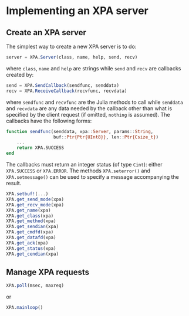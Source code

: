 # Implementing an XPA server

## Create an XPA server

The simplest way to create a new XPA server is to do:

```julia
server = XPA.Server(class, name, help, send, recv)
```

where `class`, `name` and `help` are strings while `send` and `recv` are
callbacks created by:

```julia
send = XPA.SendCallback(sendfunc, senddata)
recv = XPA.ReceiveCallback(recvfunc, recvdata)
```

where `sendfunc` and `recvfunc` are the Julia methods to call while `senddata`
and `recvdata` are any data needed by the callback other than what is specified
by the client request (if omitted, `nothing` is assumed).  The callbacks
have the following forms:

```julia
function sendfunc(senddata, xpa::Server, params::String,
                  buf::Ptr{Ptr{UInt8}}, len::Ptr{Csize_t})
    ...
    return XPA.SUCCESS
end
```

The callbacks must return an integer status (of type `Cint`): either
`XPA.SUCCESS` or `XPA.ERROR`.  The methods `XPA.seterror()` and
`XPA.setmessage()` can be used to specify a message accompanying the result.


```julia
XPA.setbuf!(...)
XPA.get_send_mode(xpa)
XPA.get_recv_mode(xpa)
XPA.get_name(xpa)
XPA.get_class(xpa)
XPA.get_method(xpa)
XPA.get_sendian(xpa)
XPA.get_cmdfd(xpa)
XPA.get_datafd(xpa)
XPA.get_ack(xpa)
XPA.get_status(xpa)
XPA.get_cendian(xpa)
```


## Manage XPA requests


```julia
XPA.poll(msec, maxreq)
```

or

```julia
XPA.mainloop()
```
